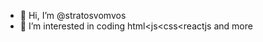 - 👋 Hi, I’m @stratosvomvos
- 👀 I’m interested in coding html<js<css<reactjs and more


<!---
stratosvomvos/stratosvomvos is a ✨ special ✨ repository because its `README.md` (this file) appears on your GitHub profile.
You can click the Preview link to take a look at your changes.
--->
